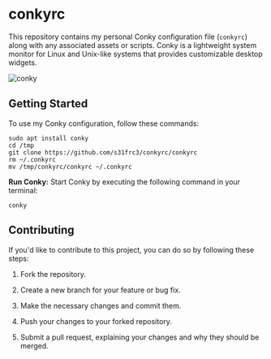 # conkyrc

This repository contains my personal Conky configuration file (`conkyrc`) along with any associated assets or scripts. Conky is a lightweight system monitor for Linux and Unix-like systems that provides customizable desktop widgets.

![conky](conky.png)

## Getting Started

To use my Conky configuration, follow these commands:

```
sudo apt install conky
cd /tmp
git clone https://github.com/s31frc3/conkyrc/conkyrc
rm ~/.conkyrc
mv /tmp/conkyrc/conkyrc ~/.conkyrc
```
**Run Conky:** Start Conky by executing the following command in your terminal:
```
conky
```

## Contributing

If you'd like to contribute to this project, you can do so by following these steps:

1. Fork the repository.

2. Create a new branch for your feature or bug fix.

3. Make the necessary changes and commit them.

4. Push your changes to your forked repository.

5. Submit a pull request, explaining your changes and why they should be merged.
